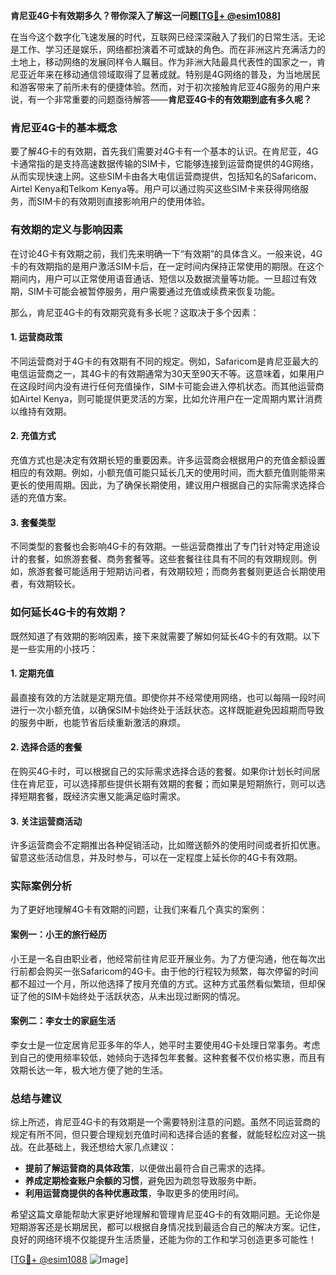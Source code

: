 **肯尼亚4G卡有效期多久？带你深入了解这一问题[[TG💪+ @esim1088](https://t.me/s/esim1088)]**

在当今这个数字化飞速发展的时代，互联网已经深深融入了我们的日常生活。无论是工作、学习还是娱乐，网络都扮演着不可或缺的角色。而在非洲这片充满活力的土地上，移动网络的发展同样令人瞩目。作为非洲大陆最具代表性的国家之一，肯尼亚近年来在移动通信领域取得了显著成就。特别是4G网络的普及，为当地居民和游客带来了前所未有的便捷体验。然而，对于初次接触肯尼亚4G服务的用户来说，有一个非常重要的问题亟待解答——**肯尼亚4G卡的有效期到底有多久呢？**

### 肯尼亚4G卡的基本概念

要了解4G卡的有效期，首先我们需要对4G卡有一个基本的认识。在肯尼亚，4G卡通常指的是支持高速数据传输的SIM卡，它能够连接到运营商提供的4G网络，从而实现快速上网。这些SIM卡由各大电信运营商提供，包括知名的Safaricom、Airtel Kenya和Telkom Kenya等。用户可以通过购买这些SIM卡来获得网络服务，而SIM卡的有效期则直接影响用户的使用体验。

### 有效期的定义与影响因素

在讨论4G卡有效期之前，我们先来明确一下“有效期”的具体含义。一般来说，4G卡的有效期指的是用户激活SIM卡后，在一定时间内保持正常使用的期限。在这个期间内，用户可以正常使用语音通话、短信以及数据流量等功能。一旦超过有效期，SIM卡可能会被暂停服务，用户需要通过充值或续费来恢复功能。

那么，肯尼亚4G卡的有效期究竟有多长呢？这取决于多个因素：

#### 1. **运营商政策**
   不同运营商对于4G卡的有效期有不同的规定。例如，Safaricom是肯尼亚最大的电信运营商之一，其4G卡的有效期通常为30天至90天不等。这意味着，如果用户在这段时间内没有进行任何充值操作，SIM卡可能会进入停机状态。而其他运营商如Airtel Kenya，则可能提供更灵活的方案，比如允许用户在一定周期内累计消费以维持有效期。

#### 2. **充值方式**
   充值方式也是决定有效期长短的重要因素。许多运营商会根据用户的充值金额设置相应的有效期。例如，小额充值可能只延长几天的使用时间，而大额充值则能带来更长的使用周期。因此，为了确保长期使用，建议用户根据自己的实际需求选择合适的充值方案。

#### 3. **套餐类型**
   不同类型的套餐也会影响4G卡的有效期。一些运营商推出了专门针对特定用途设计的套餐，如旅游套餐、商务套餐等。这些套餐往往具有不同的有效期规则。例如，旅游套餐可能适用于短期访问者，有效期较短；而商务套餐则更适合长期使用者，有效期较长。

### 如何延长4G卡的有效期？

既然知道了有效期的影响因素，接下来就需要了解如何延长4G卡的有效期。以下是一些实用的小技巧：

#### 1. **定期充值**
   最直接有效的方法就是定期充值。即使你并不经常使用网络，也可以每隔一段时间进行一次小额充值，以确保SIM卡始终处于活跃状态。这样既能避免因超期而导致的服务中断，也能节省后续重新激活的麻烦。

#### 2. **选择合适的套餐**
   在购买4G卡时，可以根据自己的实际需求选择合适的套餐。如果你计划长时间居住在肯尼亚，可以选择那些提供长期有效期的套餐；而如果是短期旅行，则可以选择短期套餐，既经济实惠又能满足临时需求。

#### 3. **关注运营商活动**
   许多运营商会不定期推出各种促销活动，比如赠送额外的使用时间或者折扣优惠。留意这些活动信息，并及时参与，可以在一定程度上延长你的4G卡有效期。

### 实际案例分析

为了更好地理解4G卡有效期的问题，让我们来看几个真实的案例：

#### 案例一：小王的旅行经历
小王是一名自由职业者，他经常前往肯尼亚开展业务。为了方便沟通，他在每次出行前都会购买一张Safaricom的4G卡。由于他的行程较为频繁，每次停留的时间都不超过一个月，所以他选择了按月充值的方式。这种方式虽然看似繁琐，但却保证了他的SIM卡始终处于活跃状态，从未出现过断网的情况。

#### 案例二：李女士的家庭生活
李女士是一位定居肯尼亚多年的华人，她平时主要使用4G卡处理日常事务。考虑到自己的使用频率较低，她倾向于选择包年套餐。这种套餐不仅价格实惠，而且有效期长达一年，极大地方便了她的生活。

### 总结与建议

综上所述，肯尼亚4G卡的有效期是一个需要特别注意的问题。虽然不同运营商的规定有所不同，但只要合理规划充值时间和选择合适的套餐，就能轻松应对这一挑战。在此基础上，我还想给大家几点建议：

- **提前了解运营商的具体政策**，以便做出最符合自己需求的选择。
- **养成定期检查账户余额的习惯**，避免因为疏忽导致服务中断。
- **利用运营商提供的各种优惠政策**，争取更多的使用时间。

希望这篇文章能帮助大家更好地理解和管理肯尼亚4G卡的有效期问题。无论你是短期游客还是长期居民，都可以根据自身情况找到最适合自己的解决方案。记住，良好的网络环境不仅能提升生活质量，还能为你的工作和学习创造更多可能性！

[[TG💪+ @esim1088](https://t.me/s/esim1088) ![Image](https://i.postimg.cc/4NQfJmqS/Snipaste-2025-05-13-00-14-12.png)]